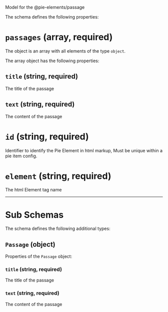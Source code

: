 Model for the @pie-elements/passage

The schema defines the following properties:

# `passages` (array, required)

The object is an array with all elements of the type `object`.

The array object has the following properties:

## `title` (string, required)

The title of the passage

## `text` (string, required)

The content of the passage

# `id` (string, required)

Identifier to identify the Pie Element in html markup, Must be unique within a pie item config.

# `element` (string, required)

The html Element tag name

---

# Sub Schemas

The schema defines the following additional types:

## `Passage` (object)

Properties of the `Passage` object:

### `title` (string, required)

The title of the passage

### `text` (string, required)

The content of the passage